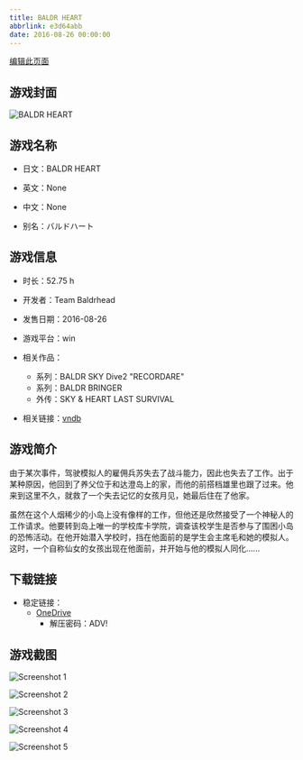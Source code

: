 ```yaml
---
title: BALDR HEART
abbrlink: e3d64abb
date: 2016-08-26 00:00:00
---
```

[编辑此页面](https://github.com/ACG-3/ADV3-source/blob/main/source/_posts/games/BALDR%20HEART.md)

## 游戏封面

![BALDR HEART](https://pan.timero.xyz/d/onedrive/img_lib_001/BALDR%20HEART_cover.avif)


## 游戏名称

- 日文：BALDR HEART
- 英文：None
- 中文：None

- 别名：バルドハート


## 游戏信息

- 时长：52.75 h
- 开发者：Team Baldrhead
- 发售日期：2016-08-26
- 游戏平台：win
- 相关作品：
   - 系列：BALDR SKY Dive2 "RECORDARE"
   - 系列：BALDR BRINGER
   - 外传：SKY & HEART LAST SURVIVAL

- 相关链接：[vndb](https://vndb.org/v18783)


## 游戏简介

由于某次事件，驾驶模拟人的雇佣兵苏失去了战斗能力，因此也失去了工作。出于某种原因，他回到了养父位于和达澄岛上的家，而他的前搭档雄里也跟了过来。他来到这里不久，就救了一个失去记忆的女孩月见，她最后住在了他家。

虽然在这个人烟稀少的小岛上没有像样的工作，但他还是欣然接受了一个神秘人的工作请求。他要转到岛上唯一的学校库卡学院，调查该校学生是否参与了围困小岛的恐怖活动。在他开始潜入学校时，挡在他面前的是学生会主席毛和她的模拟人。这时，一个自称仙女的女孩出现在他面前，并开始与他的模拟人同化......




## 下载链接

- 稳定链接：
    - [OneDrive](https://pan.timero.xyz/onedrive/adv_lib_001/BALDR%20HEART)
        - 解压密码：ADV!



## 游戏截图


![Screenshot 1](https://pan.timero.xyz/d/onedrive/img_lib_001/BALDR%20HEART_Screenshot_1.avif)

![Screenshot 2](https://pan.timero.xyz/d/onedrive/img_lib_001/BALDR%20HEART_Screenshot_2.avif)

![Screenshot 3](https://pan.timero.xyz/d/onedrive/img_lib_001/BALDR%20HEART_Screenshot_3.avif)

![Screenshot 4](https://pan.timero.xyz/d/onedrive/img_lib_001/BALDR%20HEART_Screenshot_4.avif)

![Screenshot 5](https://pan.timero.xyz/d/onedrive/img_lib_001/BALDR%20HEART_Screenshot_5.avif)

